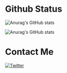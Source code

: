 # Github Status

![Anurag's GitHub stats](https://github-readme-stats.vercel.app/api?username=KalidOp&show_icons=true&theme=radical)

![Anurag's GitHub stats](https://github-readme-stats.vercel.app/api/top-langs/?username=KalidOp&layout=compact&theme=radical)

# Contact Me
 [![Twitter](https://raw.githubusercontent.com/username/username/master/images/twitter.png)](https://www.twitter.com/OpHacker77)
